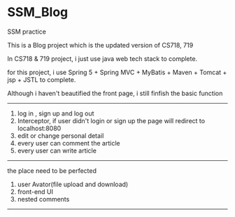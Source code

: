 # SSM_Blog



SSM practice

This is a Blog project which is the updated version of CS718, 719

In CS718 & 719 project, i just use java web tech stack to complete. 

for this project, i use Spring 5 + Spring MVC + MyBatis + Maven + Tomcat + jsp + JSTL to complete.

Although i haven't beautified the front page, i still finfish the basic function

---

1. log in , sign up and log out
2. Interceptor, if user didn't login or sign up the page will redirect to localhost:8080
3. edit or change personal detail
4. every user can comment the article
5. every user can write article

-----------

the place need to be perfected

1. user Avator(file upload and download)
2. front-end UI
3. nested comments

------





